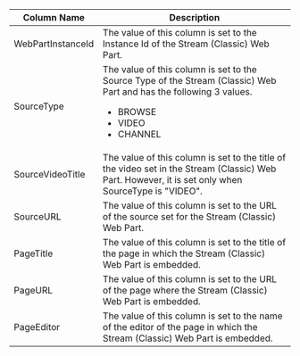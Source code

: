| Column Name       | Description                                                                                                                                                               |
| ----------------- | ------------------------------------------------------------------------------------------------------------------------------------------------------------------------- |
| WebPartInstanceId | The value of this column is set to the Instance Id of the Stream (Classic) Web Part.                                                                                      |
| SourceType        | The value of this column is set to the Source Type of the Stream (Classic) Web Part and has the following 3 values.<ul><li>BROWSE</li><li>VIDEO</li><li>CHANNEL</li></ul> |
| SourceVideoTitle  | The value of this column is set to the title of the video set in the Stream (Classic) Web Part. However, it is set only when SourceType is "VIDEO".                       |
| SourceURL         | The value of this column is set to the URL of the source set for the Stream (Classic) Web Part.                                                                           |
| PageTitle         | The value of this column is set to the title of the page in which the Stream (Classic) Web Part is embedded.                                                              |
| PageURL           | The value of this column is set to the URL of the page where the Stream (Classic) Web Part is embedded.                                                                   |
| PageEditor        | The value of this column is set to the name of the editor of the page in which the Stream (Classic) Web Part is embedded.                                                 |